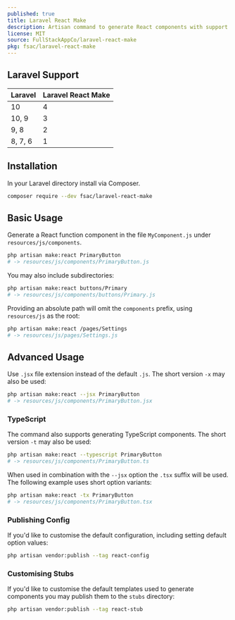 ```yaml
---
published: true
title: Laravel React Make
description: Artisan command to generate React components with support for TypeScript.
license: MIT
source: FullStackAppCo/laravel-react-make
pkg: fsac/laravel-react-make
---
```


## Laravel Support

| Laravel | Laravel React Make |
|---------|--------------------|
| 10      | 4                  |
| 10, 9   | 3                  |
| 9, 8    | 2                  |
| 8, 7, 6 | 1                  |

## Installation
In your Laravel directory install via Composer.
```bash
composer require --dev fsac/laravel-react-make
```

## Basic Usage
Generate a React function component in the file `MyComponent.js` under `resources/js/components`.
```bash
php artisan make:react PrimaryButton
# -> resources/js/components/PrimaryButton.js
```

You may also include subdirectories:
```bash
php artisan make:react buttons/Primary
# -> resources/js/components/buttons/Primary.js
```

Providing an absolute path will omit the `components` prefix, using `resources/js` as the root:
```bash
php artisan make:react /pages/Settings
# -> resources/js/pages/Settings.js
```

## Advanced Usage
Use `.jsx` file extension instead of the default `.js`. The short version `-x` may also be used:
```bash
php artisan make:react --jsx PrimaryButton
# -> resources/js/components/PrimaryButton.jsx
```

### TypeScript
The command also supports generating TypeScript components. The short version `-t` may also be used:
```bash
php artisan make:react --typescript PrimaryButton
# -> resources/js/components/PrimaryButton.ts
```

When used in combination with the `--jsx` option the `.tsx` suffix will be used. The following
example uses short option variants:
```bash
php artisan make:react -tx PrimaryButton
# -> resources/js/components/PrimaryButton.tsx
```

### Publishing Config
If you'd like to customise the default configuration, including setting default option values:

```bash
php artisan vendor:publish --tag react-config
```

### Customising Stubs
If you'd like to customise the default templates used to generate components you may publish them
to the `stubs` directory:

```bash
php artisan vendor:publish --tag react-stub
```
